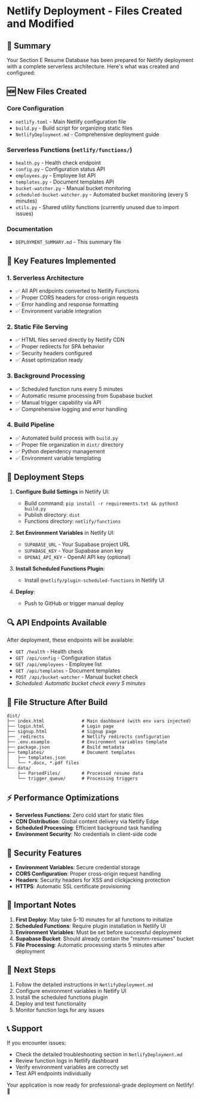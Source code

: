 # Netlify Deployment - Files Created and Modified

## 📝 Summary

Your Section E Resume Database has been prepared for Netlify deployment with a complete serverless architecture. Here's what was created and configured:

## 🆕 New Files Created

### Core Configuration
- `netlify.toml` - Main Netlify configuration file
- `build.py` - Build script for organizing static files
- `NetlifyDeployment.md` - Comprehensive deployment guide

### Serverless Functions (`netlify/functions/`)
- `health.py` - Health check endpoint
- `config.py` - Configuration status API
- `employees.py` - Employee list API
- `templates.py` - Document templates API
- `bucket-watcher.py` - Manual bucket monitoring
- `scheduled-bucket-watcher.py` - Automated bucket monitoring (every 5 minutes)
- `utils.py` - Shared utility functions (currently unused due to import issues)

### Documentation
- `DEPLOYMENT_SUMMARY.md` - This summary file

## 🔧 Key Features Implemented

### 1. Serverless Architecture
- ✅ All API endpoints converted to Netlify Functions
- ✅ Proper CORS headers for cross-origin requests
- ✅ Error handling and response formatting
- ✅ Environment variable integration

### 2. Static File Serving
- ✅ HTML files served directly by Netlify CDN
- ✅ Proper redirects for SPA behavior
- ✅ Security headers configured
- ✅ Asset optimization ready

### 3. Background Processing
- ✅ Scheduled function runs every 5 minutes
- ✅ Automatic resume processing from Supabase bucket
- ✅ Manual trigger capability via API
- ✅ Comprehensive logging and error handling

### 4. Build Pipeline
- ✅ Automated build process with `build.py`
- ✅ Proper file organization in `dist/` directory
- ✅ Python dependency management
- ✅ Environment variable templating

## 🚀 Deployment Steps

1. **Configure Build Settings** in Netlify UI:
   - Build command: `pip install -r requirements.txt && python3 build.py`
   - Publish directory: `dist`
   - Functions directory: `netlify/functions`

2. **Set Environment Variables** in Netlify UI:
   - `SUPABASE_URL` - Your Supabase project URL
   - `SUPABASE_KEY` - Your Supabase anon key
   - `OPENAI_API_KEY` - OpenAI API key (optional)

3. **Install Scheduled Functions Plugin**:
   - Install `@netlify/plugin-scheduled-functions` in Netlify UI

4. **Deploy**:
   - Push to GitHub or trigger manual deploy

## 🔍 API Endpoints Available

After deployment, these endpoints will be available:

- `GET /health` - Health check
- `GET /api/config` - Configuration status
- `GET /api/employees` - Employee list
- `GET /api/templates` - Document templates
- `POST /api/bucket-watcher` - Manual bucket check
- *Scheduled: Automatic bucket check every 5 minutes*

## 📁 File Structure After Build

```
dist/
├── index.html              # Main dashboard (with env vars injected)
├── login.html              # Login page
├── signup.html             # Signup page
├── _redirects              # Netlify redirects configuration
├── .env.example            # Environment variables template
├── package.json            # Build metadata
├── templates/              # Document templates
│   ├── templates.json
│   └── *.docx, *.pdf files
└── data/
    ├── ParsedFiles/        # Processed resume data
    └── trigger_queue/      # Processing triggers
```

## ⚡ Performance Optimizations

- **Serverless Functions**: Zero cold start for static files
- **CDN Distribution**: Global content delivery via Netlify Edge
- **Scheduled Processing**: Efficient background task handling
- **Environment Security**: No credentials in client-side code

## 🔐 Security Features

- **Environment Variables**: Secure credential storage
- **CORS Configuration**: Proper cross-origin request handling
- **Headers**: Security headers for XSS and clickjacking protection
- **HTTPS**: Automatic SSL certificate provisioning

## 🚨 Important Notes

1. **First Deploy**: May take 5-10 minutes for all functions to initialize
2. **Scheduled Functions**: Require plugin installation in Netlify UI
3. **Environment Variables**: Must be set before successful deployment
4. **Supabase Bucket**: Should already contain the "msmm-resumes" bucket
5. **File Processing**: Automatic processing starts 5 minutes after deployment

## 🎯 Next Steps

1. Follow the detailed instructions in `NetlifyDeployment.md`
2. Configure environment variables in Netlify UI
3. Install the scheduled functions plugin
4. Deploy and test functionality
5. Monitor function logs for any issues

## 📞 Support

If you encounter issues:
- Check the detailed troubleshooting section in `NetlifyDeployment.md`
- Review function logs in Netlify dashboard
- Verify environment variables are correctly set
- Test API endpoints individually

Your application is now ready for professional-grade deployment on Netlify! 🚀 